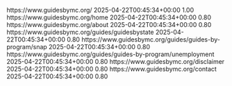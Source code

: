 <?xml version="1.0" encoding="UTF-8"?>
<urlset
      xmlns="http://www.sitemaps.org/schemas/sitemap/0.9"
      xmlns:xsi="http://www.w3.org/2001/XMLSchema-instance"
      xsi:schemaLocation="http://www.sitemaps.org/schemas/sitemap/0.9
            http://www.sitemaps.org/schemas/sitemap/0.9/sitemap.xsd">
<!-- created with Free Online Sitemap Generator www.xml-sitemaps.com -->


<url>
  <loc>https://www.guidesbymc.org/</loc>
  <lastmod>2025-04-22T00:45:34+00:00</lastmod>
  <priority>1.00</priority>
</url>
<url>
  <loc>https://www.guidesbymc.org/home</loc>
  <lastmod>2025-04-22T00:45:34+00:00</lastmod>
  <priority>0.80</priority>
</url>
<url>
  <loc>https://www.guidesbymc.org/about</loc>
  <lastmod>2025-04-22T00:45:34+00:00</lastmod>
  <priority>0.80</priority>
</url>
<url>
  <loc>https://www.guidesbymc.org/guides/guidesbystate</loc>
  <lastmod>2025-04-22T00:45:34+00:00</lastmod>
  <priority>0.80</priority>
</url>
<url>
  <loc>https://www.guidesbymc.org/guides/guides-by-program/snap</loc>
  <lastmod>2025-04-22T00:45:34+00:00</lastmod>
  <priority>0.80</priority>
</url>
<url>
  <loc>https://www.guidesbymc.org/guides/guides-by-program/unemployment</loc>
  <lastmod>2025-04-22T00:45:34+00:00</lastmod>
  <priority>0.80</priority>
</url>
<url>
  <loc>https://www.guidesbymc.org/disclaimer</loc>
  <lastmod>2025-04-22T00:45:34+00:00</lastmod>
  <priority>0.80</priority>
</url>
<url>
  <loc>https://www.guidesbymc.org/contact</loc>
  <lastmod>2025-04-22T00:45:34+00:00</lastmod>
  <priority>0.80</priority>
</url>


</urlset>
